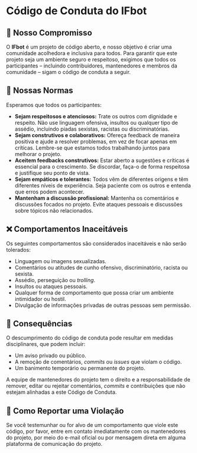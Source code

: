 # Código de Conduta do IFbot

## 🤝 Nosso Compromisso

O **IFbot** é um projeto de código aberto, e nosso objetivo é criar uma comunidade acolhedora e inclusiva para todos. Para garantir que este projeto seja um ambiente seguro e respeitoso, exigimos que todos os participantes – incluindo contribuidores, mantenedores e membros da comunidade – sigam o código de conduta a seguir.

## 📜 Nossas Normas

Esperamos que todos os participantes:

* **Sejam respeitosos e atenciosos:** Trate os outros com dignidade e respeito. Não use linguagem ofensiva, insultos ou qualquer tipo de assédio, incluindo piadas sexistas, racistas ou discriminatórias.
* **Sejam construtivos e colaborativos:** Ofereça feedback de maneira positiva e ajude a resolver problemas, em vez de focar apenas em críticas. Lembre-se que estamos todos trabalhando juntos para melhorar o projeto.
* **Aceitem feedbacks construtivos:** Estar aberto a sugestões e críticas é essencial para o crescimento. Se discordar, faça-o de forma respeitosa e justifique seu ponto de vista.
* **Sejam empáticos e tolerantes:** Todos vêm de diferentes origens e têm diferentes níveis de experiência. Seja paciente com os outros e entenda que erros podem acontecer.
* **Mantenham a discussão profissional:** Mantenha os comentários e discussões focados no projeto. Evite ataques pessoais e discussões sobre tópicos não relacionados.

## ❌ Comportamentos Inaceitáveis

Os seguintes comportamentos são considerados inaceitáveis e não serão tolerados:

* Linguagem ou imagens sexualizadas.
* Comentários ou atitudes de cunho ofensivo, discriminatório, racista ou sexista.
* Assédio, perseguição ou *trolling*.
* Insultos ou ataques pessoais.
* Qualquer forma de comportamento que possa criar um ambiente intimidador ou hostil.
* Divulgação de informações privadas de outras pessoas sem permissão.

## 👮 Consequências

O descumprimento do código de conduta pode resultar em medidas disciplinares, que podem incluir:

* Um aviso privado ou público.
* A remoção de comentários, *commits* ou *issues* que violam o código.
* Um banimento temporário ou permanente do projeto.

A equipe de mantenedores do projeto tem o direito e a responsabilidade de remover, editar ou rejeitar comentários, *commits* e contribuições que não estejam alinhadas a este Código de Conduta.

## 📣 Como Reportar uma Violação

Se você testemunhar ou for alvo de um comportamento que viole este código, por favor, entre em contato imediatamente com os mantenedores do projeto, por meio do e-mail oficial ou por mensagem direta em alguma plataforma de comunicação do projeto.